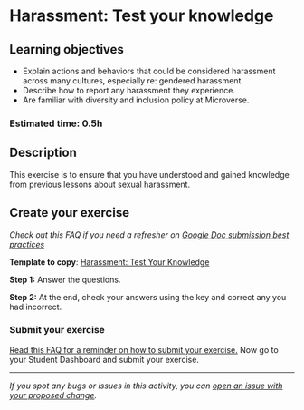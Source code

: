 # Harassment: Test your knowledge

## Learning objectives

- Explain actions and behaviors that could be considered harassment across many cultures, especially re: gendered harassment.
- Describe how to report any harassment they experience.
- Are familiar with diversity and inclusion policy at Microverse.

### Estimated time: 0.5h

## Description

This exercise is to ensure that you have understood and gained knowledge from previous lessons about sexual harassment.

## Create your exercise

*Check out this FAQ if you need a refresher on [Google Doc submission best practices](https://microverse.zendesk.com/hc/en-us/articles/360063156813)*

**Template to copy**: [Harassment: Test Your Knowledge](https://docs.google.com/document/d/1T44-929lA9nUQg6SzeGWLqd7a4BXXo9q0zA1AO0jTrs/edit?usp=sharing)

**Step 1:** Answer the questions.

**Step 2:** At the end, check your answers using the key and correct any you had incorrect.

### Submit your exercise

[Read this FAQ for a reminder on how to submit your exercise.](https://microverse.zendesk.com/hc/en-us/articles/360061344234) Now go to your Student Dashboard and submit your exercise.



------

_If you spot any bugs or issues in this activity, you can [open an issue with your proposed change](https://github.com/microverseinc/curriculum-transversal-skills/blob/main/git-github/articles/open_issue.md)._